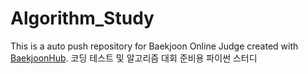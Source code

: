 # Algorithm_Study
This is a auto push repository for Baekjoon Online Judge created with [BaekjoonHub](https://github.com/BaekjoonHub/BaekjoonHub).
코딩 테스트 및 알고리즘 대회 준비용 파이썬 스터디
